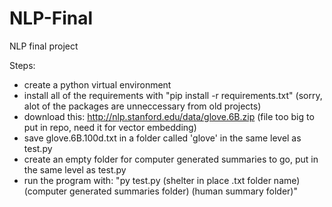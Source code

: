# NLP-Final
NLP final project

Steps:
- create a python virtual environment
- install all of the requirements with "pip install -r requirements.txt" (sorry, alot of the packages are unneccessary from old projects)
- download this: http://nlp.stanford.edu/data/glove.6B.zip (file too big to put in repo, need it for vector embedding)
- save glove.6B.100d.txt in a folder called 'glove' in the same level as test.py
- create an empty folder for computer generated summaries to go, put in the same level as test.py
- run the program with: "py test.py (shelter in place .txt folder name) (computer generated summaries folder) (human summary folder)"
